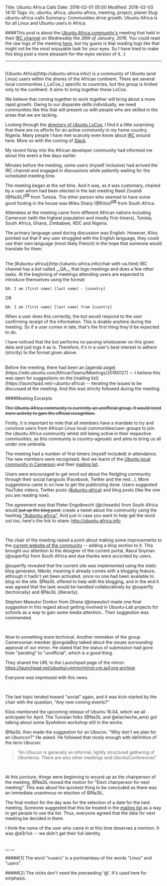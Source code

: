 Title: Ubuntu Africa Calls
Date: 2016-02-01 05:00
Modified: 2016-02-03 14:10
Tags: irc, ubuntu, africa, ubuntu-africa, meeting, project, planet
Slug: ubuntu-africa-calls
Summary: Communities drive growth. Ubuntu Africa is for all Linux and Ubuntu users in Africa.





####This post is about the [Ubuntu Africa community's](http://ubuntu-africa.info/) meeting that held in their [IRC channel](http://ubuntu-africa.info/chat-with-us.html) on _Wednesday the 26th of January, 2016_. You could read the raw logs of the meeting [here](http://52.17.74.45/freenode-%23ubuntu-africa/2016-01-27-18-31-20.html), but my guess is that reading logs like that might not be the most enjoyable task for your eyes. So I have tried to make this blog post a more pleasant-for-the-eyes version of it. :)

- - -

<br/>
[Ubuntu Africa](http://ubuntu-africa.info/) is a community of Ubuntu (and Linux) users within the shores of the African continent. There are several local communities (_LoCos_) specific to countries, but this group is limited only to the continent. It aims to bring together these LoCos.

We believe that coming together to work together will bring about a more rapid growth. Owing to our disparate skills individually, we need communities like this that will present us with people who are skilled in the areas that we are lacking.

Looking through the [directory of Ubuntu LoCos](http://loco.ubuntu.com/teams/), I find it a little surprising that there are no efforts for an active community in my home country, Nigeria. Many people I have met scarcely even know about [IRC](https://help.ubuntu.com/community/InternetRelayChat) around here. More so with the coming of [Slack](http://slack.com).

My recent foray into the African developer community had informed me about this event a few days earlier.

Minutes before the meeting, some users (myself inclusive) had arrived the IRC channel and engaged in discussions while patiently waiting for the scheduled meeting time.

The meeting began at the set time. And it was, as it was customary, chaired by a user whom had been elected in the last meeting Naeil Zoueidi (@Na3iL)<sup>__[2]__</sup> from Tunisia. The other person who seemed to have some good footing in the house was Miles Sharp (@Kilos)<sup>__[2]__</sup> from South Africa.

Attendees at the meeting came from different African nations including Cameroon (with the highest population and mostly first-timers), Tunisia, South Africa, Ghana, Zimbabwe, RDC and Nigeria.

The primary language used during discussion was English. However, Kilos pointed out that if any user struggled with the English language, they could use their own language (most likely French) in the hope that someone would translate for them.

<br/>
The [#ubuntu-africa](http://ubuntu-africa.info/chat-with-us.html) IRC channel has a bot called __QA__ that logs meetings and does a few other tasks. At the beginning of meetings attending users are expected to introduce themselves using the format:

    QA: I am [first name] [last name] - [country]

OR

    QA: I am [first name] [last name] from [country]

When a user does this correctly, the bot would respond to the user confirming receipt of the information. This is doable anytime during the meeting. So if a user comes in late, that's the first thing they'd be expected to do.

I have noticed that the bot performs no parsing whatsoever on this given data and just logs it as is. Therefore, it's in a user's best interest to adhere (strictly) to the format given above.

<br/>
Before the meeting, there had been an [agenda page](https://wiki.ubuntu.com/AfricanTeams/Meetings/20160127) -- I believe this was open for suggestions on the [mailing list](https://launchpad.net/~ubuntu-africa) -- iterating the issues to be discussed at the meeting. And this was strictly followed during the meeting.

<br/>

####Meeting Excerpts

<s>The Ubuntu Africa community is currently an unofficial group. It would need more activity to gain the official recognition.</s>

Firstly, it is important to note that all members have a mandate to try and convince users from African Linux local communities/user-groups to join the Ubuntu Africa community whilst still being active in their respective communities, as this community is country-agnostic and aims to bring us all under one umbrella.

The meeting had a number of first-timers (myself included) in attendance. The new members were recognised. And we learnt of the [Ubuntu local community in Cameroon](https://wiki.ubuntu.com/CameroonianTeam/NewMembers/en) and their [mailing list](https://lists.ubuntu.com/mailman/listinfo/ubuntu-cm).

Users were encouraged to get word out about the fledgling community through their social hangouts (Facebook, Twitter and the rest...). More suggestions came in on how to  get the publicizing done. Users suggested YouTube videos, Twitter posts ([#ubuntu-africa](https://twitter.com/hashtag/ubuntuAfrica?src=hash)) and blog posts (like the one you are reading now).

The agreement was that Pieter Engelbrecht (@chesedo) from South Africa would <s>put up the blog post.</s> create a tweet about the community using the hashtag ["#ubuntu-africa"](https://twitter.com/hashtag/ubuntuAfrica?src=hash). And just in case you want to help get the word out too, here's the link to share: http://ubuntu-africa.info

<br/>

The chair of the meeting raised a point about making some improvements to the [current website of the community](http://ubuntu-africa.info) -- adding a blog section to it. This brought our attention to the designer of the current portal, Raoul Snyman (@superfly) from South Africa and due thanks were accorded by users.

@superfly revealed that the current site was implemented using the static blog generator, _Nikola_, meaning it already comes with a blogging feature, although it hadn't yet been activated, since no one had been available to blog on the site. @Na3iL offered to help with the blogging, and in the end it was agreed that the task would be handled collaboratively by @superfly (technically) and @Na3iL (literarily).

Stephen Mawutor Donkor from Ghana (@mawutor) made one final suggestion in this regard about getting involved in Ubuntu-Lab projects for schools as a way to gain some media attention.. Their suggestion was commended.

<br/>

Now to something more technical. Another memeber of the group Cameroonian member @ongolaBoy talked about the issues surrounding approval of our mirror. He stated that the status of submission had gone from "pending" to "unofficial", which is a good thing.

They shared the URL to the Launchpad page of the mirror: https://launchpad.net/ubuntu/+mirror/miroir.cm.auf.org-archive

Everyone was impressed with this news.

<br />

The last topic tended toward "social" again, and it was kick-started by the chair with the question, "Any new coming events?"

Kilos mentioned the upcoming release of Ubuntu 16.04, which we all anticipate for April. The Tunisian folks (@Na3iL and @elacheche_anis) got talking about some SysAdmin workshop still in the works.

@Na3iL then made the suggestion for an Ubucon. "Why don't we plan for an Ubuncon?" He asked. He followed that nicely enough with definition of the term Ubucon:

> "An Ubucon is generally an informal, lightly structured gathering of Ubunteros. There are also other meetings and UbuntuConferences"

<br/>

At this juncture, things were beginning to wound up as the chairperson of the meeting, @Na3iL moved the motion for "Elect chairperson for next meeting". This was about the quickest thing to be concluded as there was an immediate unanimous re-election of @Na3iL.

The final motion for the day was for the selection of a date for the next meeting. Someone suggested that this be treated in the [mailing list](https://launchpad.net/~ubuntu-africa) as a way to get people to use the list. Thus, everyone agreed that the date for next meeting be decided in there.

I think the name of the user who came in at this time deserves a mention. It was @d3r1ck -- we didn't get their full identity.


<br/>
__ __

#####[1] The word "nuxers" is a portmanteau of the words "Linux" and "users".

#####[2] The nicks don't need the preceeding '@'. It's used here for emphasis.